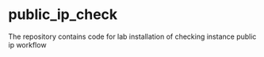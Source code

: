 # public_ip_check
The repository contains code for lab installation of checking instance public ip workflow

